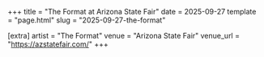 +++
title = "The Format at Arizona State Fair"
date = 2025-09-27
template = "page.html"
slug = "2025-09-27-the-format"

[extra]
artist = "The Format"
venue = "Arizona State Fair"
venue_url = "https://azstatefair.com/"
+++
